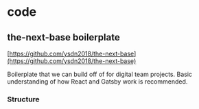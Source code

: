 # code

## the-next-base boilerplate

[https://github.com/ysdn2018/the-next-base](https://github.com/ysdn2018/the-next-base)

Boilerplate that we can build off of for digital team projects. Basic understanding of how React and Gatsby work is recommended.

### Structure



